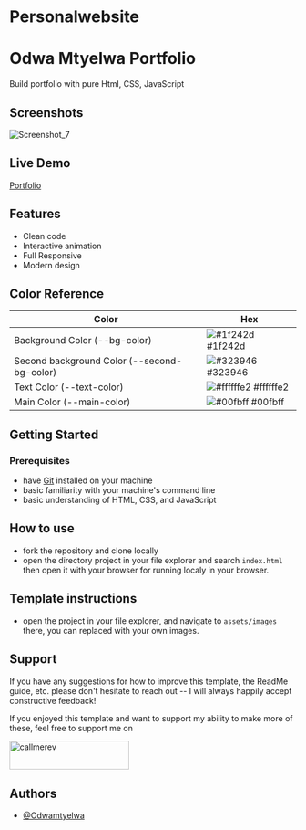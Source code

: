 # Personalwebsite

# Odwa Mtyelwa Portfolio

Build portfolio with pure Html, CSS, JavaScript   




## Screenshots

![Screenshot_7](https://github.com//odwamtyelwa/personalwebsite/assets/154798324/e52407ee-cab8-4f12-abb3-69f935db9ea3)

## Live Demo

[Portfolio](https://odwamtyelwa.github.io/personalwebsite/)



## Features

- Clean code
- Interactive animation
- Full Responsive
- Modern design

## Color Reference

| Color             | Hex                                                                |
| ----------------- | ------------------------------------------------------------------ |
| Background Color (--bg-color) | ![#1f242d](https://via.placeholder.com/10/1f242d?text=+) #1f242d |
|Second background Color  (--second-bg-color) | ![#323946](https://via.placeholder.com/10/323946?text=+) #323946 |
| Text Color  (--text-color) | ![#ffffffe2](https://via.placeholder.com/10/ffffffe2?text=+) #ffffffe2 |
| Main Color  (--main-color) | ![#00fbff](https://via.placeholder.com/10/00fbff?text=+) #00fbff |



## Getting Started

### Prerequisites
- have [Git](https://git-scm.com/) installed on your machine
- basic familiarity with your machine's command line
- basic understanding of HTML, CSS, and JavaScript

## How to use

- fork the repository and clone locally
- open the directory project in your file explorer and search `index.html` then open it with your browser for running localy in your browser.

## Template instructions

- open the project in your file explorer, and navigate to `assets/images` there, you can replaced with your own images.

## Support

If you have any suggestions for how to improve this template, the ReadMe guide, etc.
please don't hesitate to reach out -- I will always happily accept constructive feedback!

If you enjoyed this template and want to support my ability to make more of these, feel free to
support me on
<p><a href="https://www.buymeacoffee.com/odwamtyelwa"> <img align="left" src="https://cdn.buymeacoffee.com/buttons/v2/default-yellow.png" height="50" width="210" alt="callmerev" /></a><br><br><br>



## Authors

- [@Odwamtyelwa](https://github.com/odwamtyelwa)

